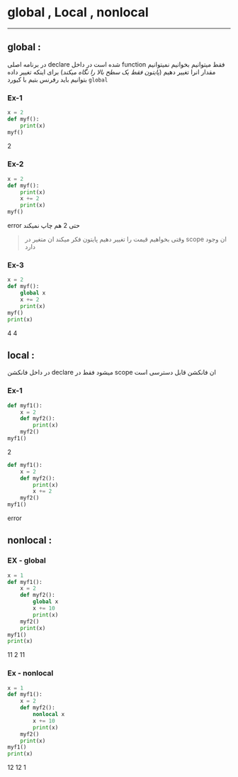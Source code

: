 # global , Local , nonlocal
---
## global :
در برنامه اصلی declare شده است
در داخل function فقط میتوانیم بخوانیم نمیتوانیم مقدار انرا تغییر دهیم (*پایتون فقط یک سطح بالا را نگاه میکند*)
برای اینکه تغییر داده بتوانیم باید رفرنس بتیم با کیورد `global` 
### Ex-1
```python
x = 2 
def myf():
	print(x)
myf()

```
2
### Ex-2
```python 
x = 2 
def myf():
	print(x)
	x += 2
	print(x)
myf()
```
error                     حتی 2 هم چاپ نمیکند

> وقتی بخواهیم قیمت را تغییر دهیم پایتون فکر میکند ان متغیر در scope ان وجود دارد 
### Ex-3
```python
x = 2
def myf():
	global x
	x += 2
	print(x)
myf()
print(x)
```
4
4

## local :
در داخل فانکشن declare میشود فقط در  scope ان فانکشن قابل دسترسی است

### Ex-1
```python
def myf1():
    x = 2
    def myf2():
        print(x)
    myf2()
myf1()
```
2

```python
def myf1():
	x = 2 
	def myf2():
		print(x)
		x += 2
	myf2()
myf1()	
```
error

## nonlocal :
### EX - global
```python
x = 1 
def myf1():
	x = 2
	def myf2():
		global x
		x += 10
		print(x)
	myf2()
	print(x)
myf1()
print(x)
```
11
2
11
### Ex - nonlocal
```python
x = 1
def myf1():
	x = 2
	def myf2():
		nonlocal x
		x += 10
		print(x)
	myf2()
	print(x)
myf1()
print(x)
```
12
12
1